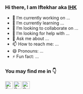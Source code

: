 ### Hi there, I am Iftekhar aka [IHK][facebook]

- 🔭 I’m currently working on ...
- 🌱 I’m currently learning ...
- 👯 I’m looking to collaborate on ...
- 🤔 I’m looking for help with ...
- 💬 Ask me about ...
- 📫 How to reach me: ...
- 😄 Pronouns: ...
- ⚡ Fun fact: ...

### You may find me in 👇


[<img align="left" alt="Facebook" width="25px" src="https://www.iconfinder.com/icons/5296499/download/svg/4096" />][facebook]
[<img align="left" alt="Behance" width="25px" src="https://www.iconfinder.com/icons/4550865/download/svg/4096" />][behance]
[<img align="left" alt="Gmail" width="25px" src="https://www.iconfinder.com/icons/7115264/download/svg/4096"/>][gmail]


[facebook]: https://www.facebook.com/ihk.786
[behance]: https://www.behance.net/ihkcreations
[gmail]: mailto:iftekhar.hk786@outlook.com

